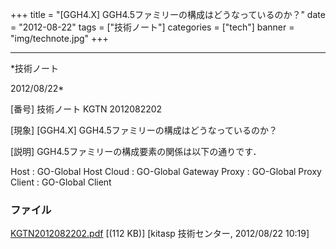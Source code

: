 ﻿+++
title = "[GGH4.X] GGH4.5ファミリーの構成はどうなっているのか？"
date = "2012-08-22"
tags = ["技術ノート"]
categories = ["tech"]
banner = "img/technote.jpg"
+++

-----------------------------------------------------------------------------------------------------------------------------

*技術ノート

2012/08/22*


[番号]
技術ノート KGTN 2012082202

[現象]
[GGH4.X] GGH4.5ファミリーの構成はどうなっているのか？

[説明]
GGH4.5ファミリーの構成要素の関係は以下の通りです．

Host : GO-Global Host
Cloud : GO-Global Gateway
Proxy : GO-Global Proxy
Client : GO-Global Client


### ファイル

 
 


[KGTN2012082202.pdf](http://techreport.kitasp.net/attachments/download/983/KGTN2012082202.pdf)
 [(112 KB)] [kitasp 技術センター, 2012/08/22
10:19]


 


 

